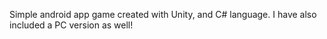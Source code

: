  Simple android app game created with Unity, and C# language. I have also included a PC version as well!
